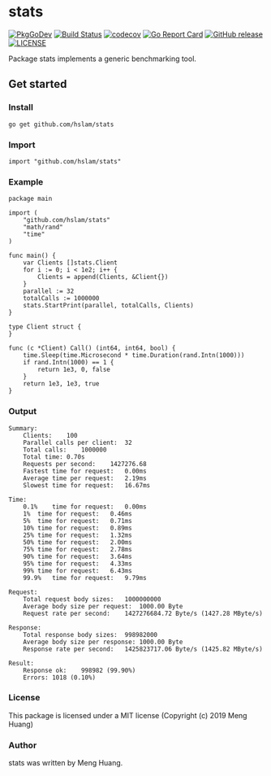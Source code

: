 # stats
[![PkgGoDev](https://pkg.go.dev/badge/github.com/hslam/stats)](https://pkg.go.dev/github.com/hslam/stats)
[![Build Status](https://travis-ci.org/hslam/stats.svg?branch=master)](https://travis-ci.org/hslam/stats)
[![codecov](https://codecov.io/gh/hslam/stats/branch/master/graph/badge.svg)](https://codecov.io/gh/hslam/stats)
[![Go Report Card](https://goreportcard.com/badge/github.com/hslam/stats?v=7e100)](https://goreportcard.com/report/github.com/hslam/stats)
[![GitHub release](https://img.shields.io/github/release/hslam/stats.svg)](https://github.com/hslam/stats/releases/latest)
[![LICENSE](https://img.shields.io/github/license/hslam/stats.svg?style=flat-square)](https://github.com/hslam/stats/blob/master/LICENSE)

Package stats implements a generic benchmarking tool.

## Get started

### Install
```
go get github.com/hslam/stats
```
### Import
```
import "github.com/hslam/stats"
```

### Example
```
package main

import (
	"github.com/hslam/stats"
	"math/rand"
	"time"
)

func main() {
	var Clients []stats.Client
	for i := 0; i < 1e2; i++ {
		Clients = append(Clients, &Client{})
	}
	parallel := 32
	totalCalls := 1000000
	stats.StartPrint(parallel, totalCalls, Clients)
}

type Client struct {
}

func (c *Client) Call() (int64, int64, bool) {
	time.Sleep(time.Microsecond * time.Duration(rand.Intn(1000)))
	if rand.Intn(1000) == 1 {
		return 1e3, 0, false
	}
	return 1e3, 1e3, true
}
```

### Output
```
Summary:
	Clients:	100
	Parallel calls per client:	32
	Total calls:	1000000
	Total time:	0.70s
	Requests per second:	1427276.68
	Fastest time for request:	0.00ms
	Average time per request:	2.19ms
	Slowest time for request:	16.67ms

Time:
	0.1%	time for request:	0.00ms
	1%	time for request:	0.46ms
	5%	time for request:	0.71ms
	10%	time for request:	0.89ms
	25%	time for request:	1.32ms
	50%	time for request:	2.00ms
	75%	time for request:	2.78ms
	90%	time for request:	3.64ms
	95%	time for request:	4.33ms
	99%	time for request:	6.43ms
	99.9%	time for request:	9.79ms

Request:
	Total request body sizes:	1000000000
	Average body size per request:	1000.00 Byte
	Request rate per second:	1427276684.72 Byte/s (1427.28 MByte/s)

Response:
	Total response body sizes:	998982000
	Average body size per response:	1000.00 Byte
	Response rate per second:	1425823717.06 Byte/s (1425.82 MByte/s)

Result:
	Response ok:	998982 (99.90%)
	Errors:	1018 (0.10%)
```

### License
This package is licensed under a MIT license (Copyright (c) 2019 Meng Huang)


### Author
stats was written by Meng Huang.

